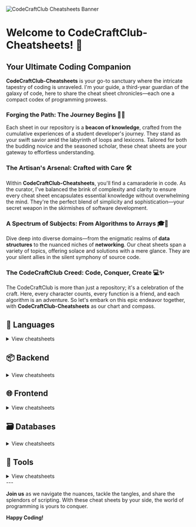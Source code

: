![CodeCraftClub Cheatsheets Banner](path/to/your/banner-image.jpg)
# Welcome to CodeCraftClub-Cheatsheets! 🚀

## Your Ultimate Coding Companion
**CodeCraftClub-Cheatsheets** is your go-to sanctuary where the intricate tapestry of coding is unraveled. I'm your guide, a third-year guardian of the galaxy of code, here to share the cheat sheet chronicles—each one a compact codex of programming prowess.

### Forging the Path: The Journey Begins 🧙‍♂️
Each sheet in our repository is a **beacon of knowledge**, crafted from the cumulative experiences of a student developer's journey. They stand as your swift savior amid the labyrinth of loops and lexicons. Tailored for both the budding novice and the seasoned scholar, these cheat sheets are your gateway to effortless understanding.

### The Artisan's Arsenal: Crafted with Care 🛠️
Within **CodeCraftClub-Cheatsheets**, you'll find a camaraderie in code. As the curator, I've balanced the brink of complexity and clarity to ensure every cheat sheet encapsulates essential knowledge without overwhelming the mind. They're the perfect blend of simplicity and sophistication—your secret weapon in the skirmishes of software development.

### A Spectrum of Subjects: From Algorithms to Arrays 🎓🌟
Dive deep into diverse domains—from the enigmatic realms of **data structures** to the nuanced niches of **networking**. Our cheat sheets span a variety of topics, offering solace and solutions with a mere glance. They are your silent allies in the silent symphony of source code.

### The CodeCraftClub Creed: Code, Conquer, Create 💻✨
The CodeCraftClub is more than just a repository; it's a celebration of the craft. Here, every character counts, every function is a friend, and each algorithm is an adventure. So let's embark on this epic endeavor together, with **CodeCraftClub-Cheatsheets** as our chart and compass.

## 📃 Languages
<details>
  <summary>View cheatsheets</summary>
  
  - [Python Cheatsheet](path/to/python-cheatsheet.md)
  - [JavaScript Cheatsheet](path/to/javascript-cheatsheet.md)
  - [C++ Cheatsheet](path/to/cpp-cheatsheet.md)
  <!-- Add other languages as needed -->
</details>

## 📦 Backend
<details>
  <summary>View cheatsheets</summary>
  
  - [Node.js Cheatsheet](path/to/nodejs-cheatsheet.md)
  - [Java Cheatsheet](path/to/java-cheatsheet.md)
  - [C# Cheatsheet](path/to/csharp-cheatsheet.md)
  <!-- Add other backend technologies as needed -->
</details>

## 🌐 Frontend
<details>
  <summary>View cheatsheets</summary>
  
  - [React Cheatsheet](path/to/react-cheatsheet.md)
  - [Angular Cheatsheet](path/to/angular-cheatsheet.md)
  - [Vue.js Cheatsheet](path/to/vue-cheatsheet.md)
  <!-- Add other frontend technologies as needed -->
</details>

## 🗃️ Databases
<details>
  <summary>View cheatsheets</summary>
  
  - [MySQL Cheatsheet](path/to/mysql-cheatsheet.md)
  - [MongoDB Cheatsheet](path/to/mongodb-cheatsheet.md)
  - [PostgreSQL Cheatsheet](path/to/postgresql-cheatsheet.md)
  <!-- Add other database technologies as needed -->
</details>

## 🔧 Tools
<details>
  <summary>View cheatsheets</summary>
  
  - [Git Cheatsheet](path/to/git-cheatsheet.md)
  - [Docker Cheatsheet](path/to/docker-cheatsheet.md)
  - [Kubernetes Cheatsheet](path/to/kubernetes-cheatsheet.md)
  <!-- Add other tools as needed -->
</details>
---

**Join us** as we navigate the nuances, tackle the tangles, and share the splendors of scripting. With these cheat sheets by your side, the world of programming is yours to conquer.

**Happy Coding!**
